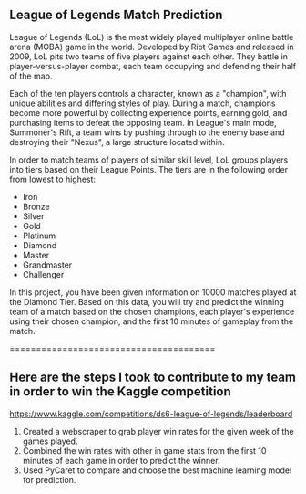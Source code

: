## League of Legends Match Prediction

League of Legends (LoL) is the most widely played multiplayer online battle arena (MOBA) game in the world. Developed by Riot Games and released in 2009, LoL pits two teams of five players against each other. They battle in player-versus-player combat, each team occupying and defending their half of the map.

Each of the ten players controls a character, known as a "champion", with unique abilities and differing styles of play. During a match, champions become more powerful by collecting experience points, earning gold, and purchasing items to defeat the opposing team. In League's main mode, Summoner's Rift, a team wins by pushing through to the enemy base and destroying their "Nexus", a large structure located within. 

In order to match teams of players of similar skill level, LoL groups players into tiers based on their League Points. The tiers are in the following order from lowest to highest:
* Iron
* Bronze
* Silver
* Gold
* Platinum
* Diamond
* Master
* Grandmaster
* Challenger

In this project, you have been given information on 10000 matches played at the Diamond Tier. Based on this data, you will try and predict the winning team of a match based on the chosen champions, each player's experience using their chosen champion, and the first 10 minutes of gameplay from the match.

=======================================

## Here are the steps I took to contribute to my team in order to win the Kaggle competition
https://www.kaggle.com/competitions/ds6-league-of-legends/leaderboard

1. Created a webscraper to grab player win rates for the given week of the games played.
2. Combined the win rates with other in game stats from the first 10 minutes of each game in order to predict the winner.
3. Used PyCaret to compare and choose the best machine learning model for prediction.
